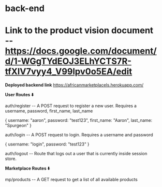 # back-end

# Link to the product vision document -- https://docs.google.com/document/d/1-WGgTYdEOJ3ELhYCTS7R-tfXlV7vyy4_V99lpv0o5EA/edit

**Deployed backend link**
https://africanmarketplacels.herokuapp.com/

**User Routes ⬇️**

auth/register -- A POST request to register a new user. Requires a username, password, first_name, last_name

{
username: "aaron",
password: "test123",
first_name: "Aaron",
last_name: "Spurgeon"
}

auth/login -- A POST request to login. Requires a username and password

{
username: "login",
password: "test123"
}

auth/logout -- Route that logs out a user that is currently inside session store.

**Marketplace Routes ⬇️**

mp/products -- A GET request to get a list of all available products
